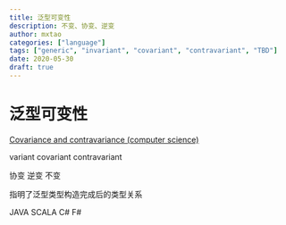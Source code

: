 ```yaml
---
title: 泛型可变性
description: 不变、协变、逆变
author: mxtao
categories: ["language"]
tags: ["generic", "invariant", "covariant", "contravariant", "TBD"]
date: 2020-05-30
draft: true
---
```


# 泛型可变性

[Covariance and contravariance (computer science)](https://en.wikipedia.org/wiki/Covariance_and_contravariance_(computer_science))

variant covariant contravariant

协变 逆变 不变

指明了泛型类型构造完成后的类型关系

JAVA SCALA C# F#
